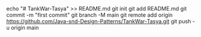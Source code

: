 echo "# TankWar-Tasya" >> README.md
git init
git add README.md
git commit -m "first commit"
git branch -M main
git remote add origin https://github.com/Java-snd-Design-Patterns/TankWar-Tasya.git
git push -u origin main
